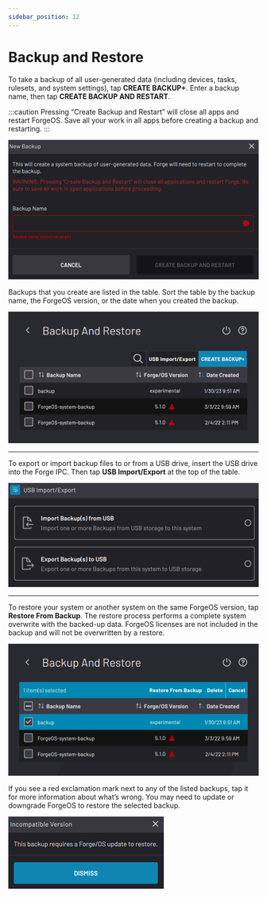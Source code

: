 ```yaml
---
sidebar_position: 12
---
```


# Backup and Restore

To take a backup of all user-generated data \(including devices, tasks, rulesets, and system settings\), tap **CREATE BACKUP+**. Enter a backup name, then tap **CREATE BACKUP AND RESTART**.

:::caution
Pressing “Create Backup and Restart” will close all apps and restart ForgeOS. Save all your work in all apps before creating a backup and restarting.
:::

![](../Images/Settings/BackupAndRestore-CreateBackup.png)

Backups that you create are listed in the table. Sort the table by the backup name, the ForgeOS version, or the date when you created the backup.

![](../Images/Settings/BackupAndRestore.png)

---

To export or import backup files to or from a USB drive, insert the USB drive into the Forge IPC. Then tap **USB Import/Export** at the top of the table.

![](../Images/Settings/BackupAndRestore-ImportExport.png)

---

To restore your system or another system on the same ForgeOS version, tap **Restore From Backup**. The restore process performs a complete system overwrite with the backed-up data. ForgeOS licenses are not included in the backup and will not be overwritten by a restore.

![](../Images/Settings/BackupAndRestore-Select.png)

If you see a red exclamation mark next to any of the listed backups, tap it for more information about what’s wrong. You may need to update or downgrade ForgeOS to restore the selected backup.

![](../Images/Settings/BackupAndRestore-IncompatibleVersion.png)


